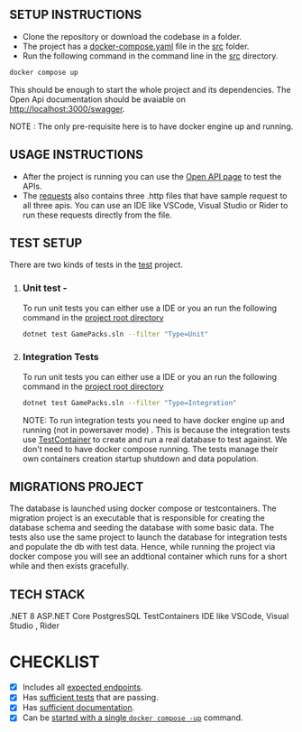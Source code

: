 ## SETUP INSTRUCTIONS

- Clone the repository or download the codebase in a folder.
- The project has a [docker-compose.yaml](./src/docker-compose.yaml) file in the [src](./src/) folder. 
- Run the following command in the command line in the [src](./src/) directory. 

```bash
docker compose up 
```
This should be enough to start the whole project and its dependencies. The Open Api documentation should be avaiable on [http://localhost:3000/swagger](http://localhost:3000/swagger).

NOTE : The only pre-requisite here is to have docker engine up and running.


## USAGE INSTRUCTIONS

- After the project is running you can use the [Open API page](http://localhost:3000/swagger/index.html) to test the APIs.
- The [requests](./requests/) also contains three .http files that have sample request to all three apis. You can use an IDE like VSCode, Visual Studio or Rider to run these requests directly from the file.


## TEST SETUP

There are two kinds of tests in the [test](./tests/GamePacks.Service.Tests/GamePacks.Service.Tests.csproj) project.

1. ### Unit test - 
   To run unit tests you can either use a IDE or you an run the following command in the [project root directory](./)
   ```bash
   dotnet test GamePacks.sln --filter "Type=Unit"    
   ```

2. ### Integration Tests
   To run unit tests you can either use a IDE or you an run the following command in the [project root directory](./)
   ```bash
   dotnet test GamePacks.sln --filter "Type=Integration"
   ```
   
   NOTE: To run integration tests you need to have docker engine up and running (not in powersaver mode) . This is because the integration tests use [TestContainer](https://dotnet.testcontainers.org/modules/postgres/) to create and run a real database to test against. We don't need to have docker compose running. The tests manage their own containers creation startup shutdown and data population.


## MIGRATIONS PROJECT

The database is launched using docker compose or testcontainers. The migration project is an executable that is responsible for creating the database schema and seeding the database with some basic data. The tests also use the same project to launch the database for integration tests and populate the db with test data. Hence, while running the project via docker compose you will see an addtional container which runs for a short while and then exists gracefully.


## TECH STACK

.NET 8
ASP.NET Core
PostgresSQL
TestContainers
IDE like VSCode, Visual Studio , Rider

# CHECKLIST

- [X] Includes all [expected endpoints](./ProblemStatement.md/#api).
- [X] Has [sufficient tests](./ProblemStatement.md/#tests) that are passing.
- [X] Has [sufficient documentation](./ProblemStatement.md/#documentation).
- [X] Can be [started with a single `docker compose -up`](./ProblemStatement.md/#environment-and-infrastructure) command.